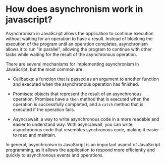 # How does asynchronism work in javascript?

Asynchronism in JavaScript allows the application to continue execution without waiting for an operation to have a result. Instead of blocking the execution of the program until an operation completes, asynchronism allows it to run "in parallel", allowing the program to continue with other tasks while waiting for the result of the asynchronous operation.

There are several mechanisms for implementing asynchronism in JavaScript, but the most common are:

- Callbacks: a function that is passed as an argument to another function and executed when the asynchronous operation has finished.

- Promises: objects that represent the result of an asynchronous operation. Promises have a `then` method that is executed when the operation is successfully completed, and a `catch` method that is executed if the operation fails.

- Async/await: a way to write asynchronous code in a more readable and easier to understand way. With async/await, you can write asynchronous code that resembles synchronous code, making it easier to read and maintain.

In general, asynchronism in JavaScript is an important aspect of JavaScript programming, as it allows the application to respond more efficiently and quickly to asynchronous events and operations.